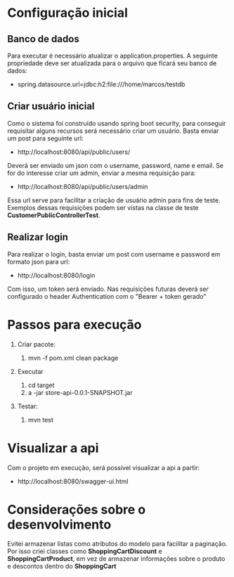 # Configuração inicial #
## Banco de dados ##

Para executar é necessário atualizar o application.properties. A seguinte propriedade deve ser atualizada para o arquivo que ficará seu banco de dados:

* spring.datasource.url=jdbc:h2:file:///home/marcos/testdb

## Criar usuário inicial ##

Como o sistema foi construído usando spring boot security, para conseguir requisitar alguns recursos será necessário criar um usuário. Basta enviar um post para seguinte url:

* http://localhost:8080/api/public/users/

Deverá ser enviado um json com o username, password, name e email. Se for do interesse criar um admin, enviar a mesma requisição para:

* http://localhost:8080/api/public/users/admin

Essa url serve para facilitar a criação de usuário admin para fins de teste. Exemplos dessas requisições podem ser vistas na classe de teste **CustomerPublicControllerTest**.

## Realizar login ##

Para realizar o login, basta enviar um post com username e password em formato json para url:

* http://localhost:8080/login
 
Com isso, um token será enviado. Nas requisições futuras deverá ser configurado o header Authentication com o "Bearer + token gerado"
 
# Passos para execução #
    
1. Criar pacote:
    1. mvn -f pom.xml clean package

2. Executar
    1. cd target
    2. a -jar store-api-0.0.1-SNAPSHOT.jar

1. Testar:
    1. mvn test

# Visualizar a api #
Com o projeto em execução, será possível visualizar a api a partir:
* http://localhost:8080/swagger-ui.html

# Considerações sobre o desenvolvimento #
Evitei armazenar listas como atributos do modelo para facilitar a paginação. Por isso criei classes como **ShoppingCartDiscount** e **ShoppingCartProduct**, em vez de armazenar informações sobre o produto e descontos dentro do **ShoppingCart**
